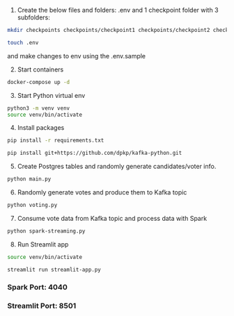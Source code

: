 1. Create the below files and folders:
.env
and 1 checkpoint folder with 3 subfolders:
```bash
mkdir checkpoints checkpoints/checkpoint1 checkpoints/checkpoint2 checkpoints/checkpoint3

touch .env
```
and make changes to env using the .env.sample

2. Start containers
```bash
docker-compose up -d
```
3. Start Python virtual env
```bash
python3 -m venv venv 
source venv/bin/activate 
```
4. Install packages
```bash
pip install -r requirements.txt

pip install git+https://github.com/dpkp/kafka-python.git
```

5. Create Postgres tables and randomly generate candidates/voter info.
```bash
python main.py
```

6. Randomly generate votes and produce them to Kafka topic
```bash
python voting.py
```

7. Consume vote data from Kafka topic and process data with Spark
```bash
python spark-streaming.py
```

8. Run Streamlit app
```bash
source venv/bin/activate 

streamlit run streamlit-app.py
```

### Spark Port: 4040
### Streamlit Port: 8501